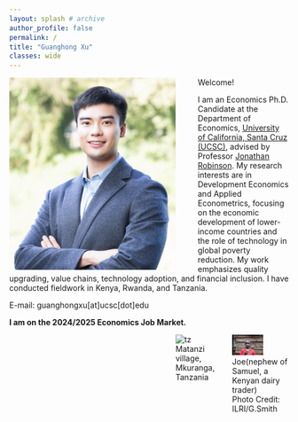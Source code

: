 ```yaml
---
layout: splash # archive
author_profile: false
permalink: /
title: "Guanghong Xu"
classes: wide
---
```


<img src="/images/xgh.jpg" width="300" align="left" style="display: block; margin-right: 40px;" /> 

Welcome! 

I am an Economics Ph.D. Candidate at the Department of Economics, [University of California, Santa Cruz (UCSC)](https://economics.ucsc.edu/), advised by Professor [Jonathan Robinson](https://sites.google.com/view/jmrtwo/home). My research interests are in Development Economics and Applied Econometrics, focusing on the economic development of lower-income countries and the role of technology in global poverty reduction. My work emphasizes quality upgrading, value chains, technology adoption, and financial inclusion. I have conducted fieldwork in Kenya, Rwanda, and Tanzania.

E-mail: guanghongxu[at]ucsc[dot]edu

**I am on the 2024/2025 Economics Job Market.**


<div style="display:flex">
     <div style="flex:1;padding-left:300px;">
				<img src="/images/tz2.jpeg" alt="tz" style="width:70%">
				<figcaption>Matanzi village, Mkuranga, Tanzania</figcaption>
     </div>
     <div style="flex:1;">
				<img src="/images/Kenyamilk_small.jpg" alt="ke" style="width:55%">
				<figcaption>Joe(nephew of Samuel, a Kenyan dairy trader)</figcaption>
				<figcaption>Photo Credit: ILRI/G.Smith</figcaption>
     </div>
</div>







